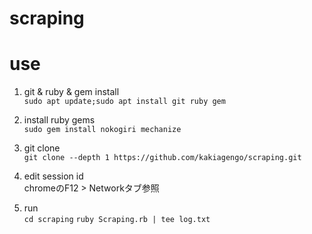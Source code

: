 # scraping

# use

1. git & ruby & gem install  
`sudo apt update;sudo apt install git ruby gem`

2. install ruby gems  
`sudo gem install nokogiri mechanize`

3. git clone  
`git clone --depth 1 https://github.com/kakiagengo/scraping.git`

4. edit session id  
chromeのF12 > Networkタブ参照

5. run  
`cd scraping`
`ruby Scraping.rb | tee log.txt`

